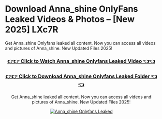 # Download Anna_shine OnlyFans Leaked Videos & Photos – [New 2025] LXc7R

Get Anna_shine Onlyfans leaked all content. Now you can access all videos and pictures of Anna_shine. New Updated Files 2025!  
<div align="center">
  
### [👉👉 Click to Watch Anna_shine Onlyfans Leaked Video 👈👈](https://links2leaks.com?utm_source=anna_shine&utm_medium=gitshort)  
### [👉👉 Click to Download Anna_shine Onlyfans Leaked Folder 👈👈](https://links2leaks.com?utm_source=anna_shine&utm_medium=gitshort)  

Get Anna_shine leaked all content. Now you can access all videos and pictures of Anna_shine. New Updated Files 2025!  

[![Anna_shine Onlyfans Leaked](https://i.ibb.co/93hzkbrt/l2l.gif)](https://links2leaks.com?utm_source=anna_shine&utm_medium=gitshort)  

</div>
